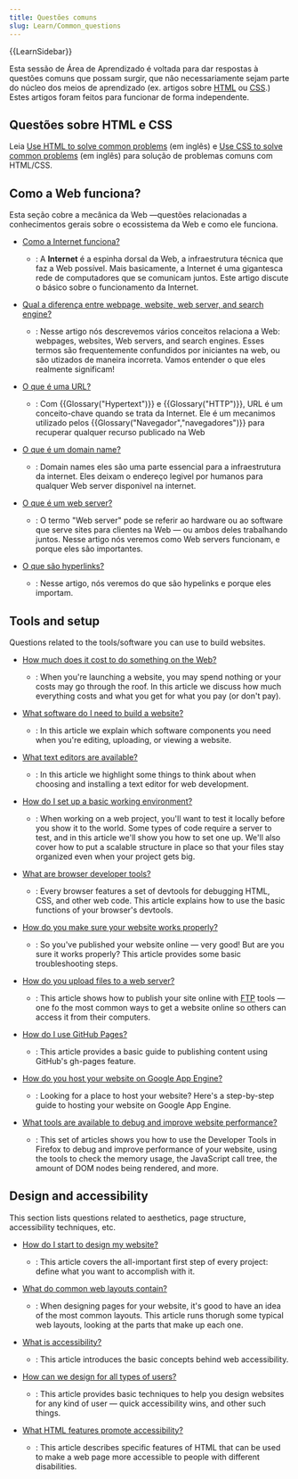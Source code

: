 ```yaml
---
title: Questões comuns
slug: Learn/Common_questions
---
```


{{LearnSidebar}}

Esta sessão de Área de Aprendizado é voltada para dar respostas à questões comuns que possam surgir, que não necessariamente sejam parte do núcleo dos meios de aprendizado (ex. artigos sobre [HTML](/pt-BR/docs/Learn/HTML) ou [CSS](/pt-BR/docs/Learn/CSS).) Estes artigos foram feitos para funcionar de forma independente.

## Questões sobre HTML e CSS

Leia [Use HTML to solve common problems](/pt-BR/docs/Learn/HTML/Howto) (em inglês) e [Use CSS to solve common problems](/pt-BR/docs/Learn/CSS/Howto) (em inglês) para solução de problemas comuns com HTML/CSS.

## Como a Web funciona?

Esta seção cobre a mecânica da Web —questões relacionadas a conhecimentos gerais sobre o ecossistema da Web e como ele funciona.

- [Como a Internet funciona?](/pt-BR/docs/Learn/Common_questions/Web_mechanics/How_does_the_Internet_work)

  - : A **Internet** é a espinha dorsal da Web, a infraestrutura técnica que faz a Web possível. Mais basicamente, a Internet é uma gigantesca rede de computadores que se comunicam juntos. Este artigo discute o básico sobre o funcionamento da Internet.

- [Qual a diferença entre webpage, website, web server, and search engine?](/pt-BR/docs/Learn/Common_questions/Web_mechanics/Pages_sites_servers_and_search_engines)

  - : Nesse artigo nós descrevemos vários conceitos relaciona a Web: webpages, websites, Web servers, and search engines. Esses termos são frequentemente confundidos por iniciantes na web, ou são utizados de maneira incorreta. Vamos entender o que eles realmente significam!

- [O que é uma URL?](/pt-BR/docs/Learn/Common_questions/Web_mechanics/What_is_a_URL)

  - : Com {{Glossary("Hypertext")}} e {{Glossary("HTTP")}}, URL é um conceito-chave quando se trata da Internet. Ele é um mecanimos utilizado pelos {{Glossary("Navegador","navegadores")}} para recuperar qualquer recurso publicado na Web

- [O que é um domain name?](/pt-BR/docs/Learn/Common_questions/Web_mechanics/What_is_a_domain_name)

  - : Domain names eles são uma parte essencial para a infraestrutura da internet. Eles deixam o endereço legivel por humanos para qualquer Web server disponivel na internet.

- [O que é um web server?](/pt-BR/docs/Learn/Common_questions/Web_mechanics/What_is_a_web_server)

  - : O termo "Web server" pode se referir ao hardware ou ao software que serve sites para clientes na Web — ou ambos deles trabalhando juntos. Nesse artigo nós veremos como Web servers funcionam, e porque eles são importantes.

- [O que são hyperlinks?](/pt-BR/docs/Learn/Common_questions/Web_mechanics/What_are_hyperlinks)

  - : Nesse artigo, nós veremos do que são hypelinks e porque eles importam.

## Tools and setup

Questions related to the tools/software you can use to build websites.

- [How much does it cost to do something on the Web?](/pt-BR/docs/Learn/Common_questions/Tools_and_setup/How_much_does_it_cost)

  - : When you're launching a website, you may spend nothing or your costs may go through the roof. In this article we discuss how much everything costs and what you get for what you pay (or don't pay).

- [What software do I need to build a website?](/pt-BR/docs/Learn/Common_questions/Tools_and_setup/What_software_do_I_need)

  - : In this article we explain which software components you need when you're editing, uploading, or viewing a website.

- [What text editors are available?](/pt-BR/docs/Learn/Common_questions/Tools_and_setup/Available_text_editors)

  - : In this article we highlight some things to think about when choosing and installing a text editor for web development.

- [How do I set up a basic working environment?](/pt-BR/docs/Learn/Common_questions/Tools_and_setup/set_up_a_local_testing_server)

  - : When working on a web project, you'll want to test it locally before you show it to the world. Some types of code require a server to test, and in this article we'll show you how to set one up. We'll also cover how to put a scalable structure in place so that your files stay organized even when your project gets big.

- [What are browser developer tools?](/pt-BR/docs/Learn/Common_questions/Tools_and_setup/What_are_browser_developer_tools)

  - : Every browser features a set of devtools for debugging HTML, CSS, and other web code. This article explains how to use the basic functions of your browser's devtools.

- [How do you make sure your website works properly?](/pt-BR/docs/Learn/Common_questions/Tools_and_setup/Checking_that_your_web_site_is_working_properly)

  - : So you've published your website online — very good! But are you sure it works properly? This article provides some basic troubleshooting steps.

- [How do you upload files to a web server?](/pt-BR/docs/Learn/Common_questions/Tools_and_setup/Upload_files_to_a_web_server)

  - : This article shows how to publish your site online with [FTP](/pt-BR/docs/Glossary/FTP) tools — one fo the most common ways to get a website online so others can access it from their computers.

- [How do I use GitHub Pages?](/pt-BR/docs/Learn/Common_questions/Tools_and_setup/Using_GitHub_pages)

  - : This article provides a basic guide to publishing content using GitHub's gh-pages feature.

- [How do you host your website on Google App Engine?](/pt-BR/docs/Learn/Common_questions/Tools_and_setup/How_do_you_host_your_website_on_Google_App_Engine)

  - : Looking for a place to host your website? Here's a step-by-step guide to hosting your website on Google App Engine.

- [What tools are available to debug and improve website performance?](https://firefox-source-docs.mozilla.org/devtools-user/performance/index.html)

  - : This set of articles shows you how to use the Developer Tools in Firefox to debug and improve performance of your website, using the tools to check the memory usage, the JavaScript call tree, the amount of DOM nodes being rendered, and more.

## Design and accessibility

This section lists questions related to aesthetics, page structure, accessibility techniques, etc.

- [How do I start to design my website?](/pt-BR/docs/Learn/Common_questions/Design_and_accessibility/Thinking_before_coding)

  - : This article covers the all-important first step of every project: define what you want to accomplish with it.

- [What do common web layouts contain?](/pt-BR/docs/Learn/Common_questions/Design_and_accessibility/Common_web_layouts)

  - : When designing pages for your website, it's good to have an idea of the most common layouts. This article runs thorugh some typical web layouts, looking at the parts that make up each one.

- [What is accessibility?](/pt-BR/docs/Learn/Common_questions/Design_and_accessibility/What_is_accessibility)

  - : This article introduces the basic concepts behind web accessibility.

- [How can we design for all types of users?](/pt-BR/docs/Learn/Common_questions/Design_and_accessibility/Design_for_all_types_of_users)

  - : This article provides basic techniques to help you design websites for any kind of user — quick accessibility wins, and other such things.

- [What HTML features promote accessibility?](/pt-BR/docs/Learn/Common_questions/Design_and_accessibility/HTML_features_for_accessibility)

  - : This article describes specific features of HTML that can be used to make a web page more accessible to people with different disabilities.
